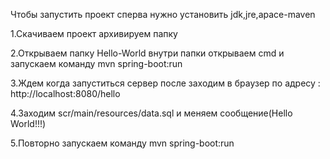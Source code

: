 Чтобы запустить проект сперва нужно установить jdk,jre,apace-maven

1.Скачиваем проект архивируем папку

2.Открываем папку Hello-World внутри папки открываем cmd и запускаем команду mvn spring-boot:run

3.Ждем когда запуститься сервер после заходим в браузер по адресу : http://localhost:8080/hello

4.Заходим scr/main/resources/data.sql и меняем сообщение(Hello World!!!)

5.Повторно запускаем команду mvn spring-boot:run
